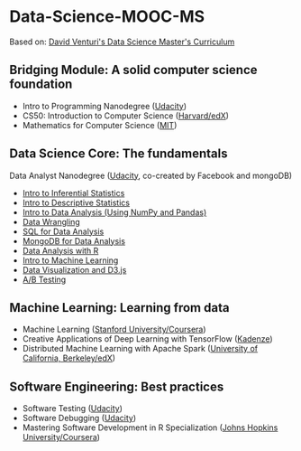 # Data-Science-MOOC-MS
Based on: [David Venturi's Data Science Master's Curriculum](https://medium.com/@davidventuri/i-dropped-out-of-school-to-create-my-own-data-science-master-s-here-s-my-curriculum-1b400dcee412#.r47zvqa47)


## Bridging Module: A solid computer science foundation

- Intro to Programming Nanodegree ([Udacity](https://www.udacity.com/course/intro-to-programming-nanodegree--nd000))  
- CS50: Introduction to Computer Science ([Harvard/edX](https://www.edx.org/course/introduction-computer-science-harvardx-cs50x))  
- Mathematics for Computer Science ([MIT](https://ocw.mit.edu/courses/electrical-engineering-and-computer-science/6-042j-mathematics-for-computer-science-fall-2010/))  


## Data Science Core: The fundamentals

Data Analyst Nanodegree ([Udacity](https://www.udacity.com/course/data-analyst-nanodegree--nd002), co-created by Facebook and mongoDB)  
- [Intro to Inferential Statistics](https://www.udacity.com/course/intro-to-inferential-statistics--ud201)  
- [Intro to Descriptive Statistics](https://www.udacity.com/course/intro-to-descriptive-statistics--ud827)  
- [Intro to Data Analysis (Using NumPy and Pandas)](https://www.udacity.com/course/intro-to-data-analysis--ud170)  
- [Data Wrangling](https://www.udacity.com/course/data-wrangling-with-mongodb--ud032)  
- [SQL for Data Analysis](https://www.udacity.com/course/sql-for-data-analysis--ud198)  
- [MongoDB for Data Analysis](https://www.udacity.com/course/data-wrangling-with-mongodb--ud032)  
- [Data Analysis with R](https://www.udacity.com/course/data-analysis-with-r--ud651)  
- [Intro to Machine Learning](https://www.udacity.com/course/intro-to-machine-learning--ud120)  
- [Data Visualization and D3.js](https://www.udacity.com/course/data-visualization-and-d3js--ud507)  
- [A/B Testing](https://www.udacity.com/course/ab-testing--ud257)  


## Machine Learning: Learning from data
- Machine Learning ([Stanford University/Coursera](https://www.class-central.com/mooc/835/coursera-machine-learning))  
- Creative Applications of Deep Learning with TensorFlow ([Kadenze](https://www.class-central.com/mooc/6679/kadenze-creative-applications-of-deep-learning-with-tensorflow))  
- Distributed Machine Learning with Apache Spark ([University of California, Berkeley/edX](https://www.class-central.com/mooc/2965/edx-cs190-1x-scalable-machine-learning))  

## Software Engineering: Best practices
- Software Testing ([Udacity](https://www.udacity.com/course/software-testing--cs258))  
- Software Debugging ([Udacity](https://www.udacity.com/course/software-debugging--cs259))  
- Mastering Software Development in R Specialization ([Johns Hopkins University/Coursera](https://www.coursera.org/specializations/r))  

